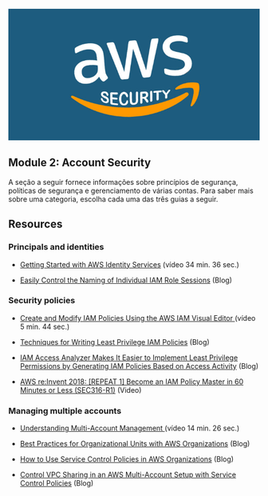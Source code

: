 ![alt text](../img/aws-security.jpg "aws-security.jpg")
## Module 2: Account Security

A seção a seguir fornece informações sobre princípios de segurança, políticas de segurança e gerenciamento de várias contas. Para saber mais sobre uma categoria, escolha cada uma das três guias a seguir.

## Resources

### Principals and identities

- [Getting Started with AWS Identity Services](https://www.youtube.com/watch?v=rFHnZkx7nqY) (vídeo 34 min. 36 sec.)

- [Easily Control the Naming of Individual IAM Role Sessions](https://aws.amazon.com/blogs/security/easily-control-naming-individual-iam-role-sessions/) (Blog)

### Security policies

- [Create and Modify IAM Policies Using the AWS IAM Visual Editor ](https://www.youtube.com/watch?v=Ry_a_PvXmX8) (vídeo 5 min. 44 sec.)

- [Techniques for Writing Least Privilege IAM Policies](https://aws.amazon.com/blogs/security/techniques-for-writing-least-privilege-iam-policies/) (Blog)

- [IAM Access Analyzer Makes It Easier to Implement Least Privilege Permissions by Generating IAM Policies Based on Access Activity](https://aws.amazon.com/blogs/security/iam-access-analyzer-makes-it-easier-to-implement-least-privilege-permissions-by-generating-iam-policies-based-on-access-activity/) (Blog)

- [AWS re:Invent 2018: [REPEAT 1] Become an IAM Policy Master in 60 Minutes or Less (SEC316-R1)](https://www.youtube.com/watch?v=YQsK4MtsELUopens) (Video)

### Managing multiple accounts

- [Understanding Multi-Account Management ](https://www.youtube.com/watch?v=T86rapsuXPk) (vídeo 14 min. 26 sec.)

- [Best Practices for Organizational Units with AWS Organizations](https://aws.amazon.com/blogs/mt/best-practices-for-organizational-units-with-aws-organizations/) (Blog)

- [How to Use Service Control Policies in AWS Organizations](https://aws.amazon.com/blogs/security/how-to-use-service-control-policies-in-aws-organizations/) (Blog)

- [Control VPC Sharing in an AWS Multi-Account Setup with Service Control Policies](https://aws.amazon.com/blogs/security/control-vpc-sharing-in-an-aws-multi-account-setup-with-service-control-policies/) (Blog)